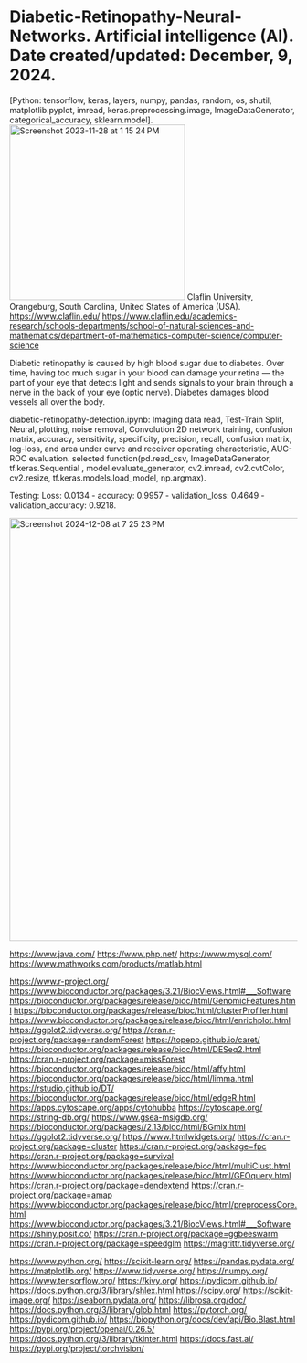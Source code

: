 # Diabetic-Retinopathy-Neural-Networks. Artificial intelligence (AI). Date created/updated: December, 9, 2024.
[Python: tensorflow, keras, layers, numpy, pandas, random, os, shutil, matplotlib.pyplot, imread, keras.preprocessing.image, ImageDataGenerator, categorical_accuracy, sklearn.model].
<img width="307" alt="Screenshot 2023-11-28 at 1 15 24 PM" src="https://github.com/spawar2/Diabetic-Retinopathy-Neural-Networks/assets/25118302/d1a4d725-177d-4fd8-8440-0c3e347f9890">
Claflin University, Orangeburg, South Carolina, United States of America (USA). 
https://www.claflin.edu/
https://www.claflin.edu/academics-research/schools-departments/school-of-natural-sciences-and-mathematics/department-of-mathematics-computer-science/computer-science

Diabetic retinopathy is caused by high blood sugar due to diabetes. Over time, having too much sugar in your blood can damage your retina — the part of your eye that detects light and sends signals to your brain through a nerve in the back of your eye (optic nerve). Diabetes damages blood vessels all over the body.

diabetic-retinopathy-detection.ipynb: Imaging data read, Test-Train Split, Neural, plotting, noise removal, Convolution 2D network training, confusion matrix, accuracy, sensitivity, specificity, precision, recall, confusion matrix, log-loss, and area under curve and receiver operating characteristic, AUC-ROC evaluation.
selected function(pd.read_csv, ImageDataGenerator, tf.keras.Sequential
, model.evaluate_generator, cv2.imread, cv2.cvtColor, cv2.resize, tf.keras.models.load_model, np.argmax).

Testing: Loss: 0.0134 - accuracy: 0.9957 - validation_loss: 0.4649 - validation_accuracy: 0.9218.

<img width="741" alt="Screenshot 2024-12-08 at 7 25 23 PM" src="https://github.com/user-attachments/assets/d5b47deb-927b-4af6-9f51-6c739d197b83">


https://www.java.com/
https://www.php.net/
https://www.mysql.com/
https://www.mathworks.com/products/matlab.html

https://www.r-project.org/
https://www.bioconductor.org/packages/3.21/BiocViews.html#___Software
https://bioconductor.org/packages/release/bioc/html/GenomicFeatures.html
https://bioconductor.org/packages/release/bioc/html/clusterProfiler.html
https://www.bioconductor.org/packages/release/bioc/html/enrichplot.html
https://ggplot2.tidyverse.org/
https://cran.r-project.org/package=randomForest
https://topepo.github.io/caret/
https://bioconductor.org/packages/release/bioc/html/DESeq2.html
https://cran.r-project.org/package=missForest
https://bioconductor.org/packages/release/bioc/html/affy.html
https://bioconductor.org/packages/release/bioc/html/limma.html
https://rstudio.github.io/DT/
https://bioconductor.org/packages/release/bioc/html/edgeR.html
https://apps.cytoscape.org/apps/cytohubba
https://cytoscape.org/
https://string-db.org/
https://www.gsea-msigdb.org/
https://bioconductor.org/packages//2.13/bioc/html/BGmix.html
https://ggplot2.tidyverse.org/
https://www.htmlwidgets.org/
https://cran.r-project.org/package=cluster
https://cran.r-project.org/package=fpc
https://cran.r-project.org/package=survival
https://www.bioconductor.org/packages/release/bioc/html/multiClust.html
https://www.bioconductor.org/packages/release/bioc/html/GEOquery.html
https://cran.r-project.org/package=dendextend
https://cran.r-project.org/package=amap
https://www.bioconductor.org/packages/release/bioc/html/preprocessCore.html
https://www.bioconductor.org/packages/3.21/BiocViews.html#___Software
https://shiny.posit.co/
https://cran.r-project.org/package=ggbeeswarm
https://cran.r-project.org/package=speedglm
https://magrittr.tidyverse.org/

https://www.python.org/
https://scikit-learn.org/
https://pandas.pydata.org/
https://matplotlib.org/
https://www.tidyverse.org/
https://numpy.org/
https://www.tensorflow.org/
https://kivy.org/
https://pydicom.github.io/
https://docs.python.org/3/library/shlex.html
https://scipy.org/
https://scikit-image.org/
https://seaborn.pydata.org/
https://librosa.org/doc/
https://docs.python.org/3/library/glob.html
https://pytorch.org/
https://pydicom.github.io/
https://biopython.org/docs/dev/api/Bio.Blast.html
https://pypi.org/project/openai/0.26.5/
https://docs.python.org/3/library/tkinter.html
https://docs.fast.ai/
https://pypi.org/project/torchvision/
